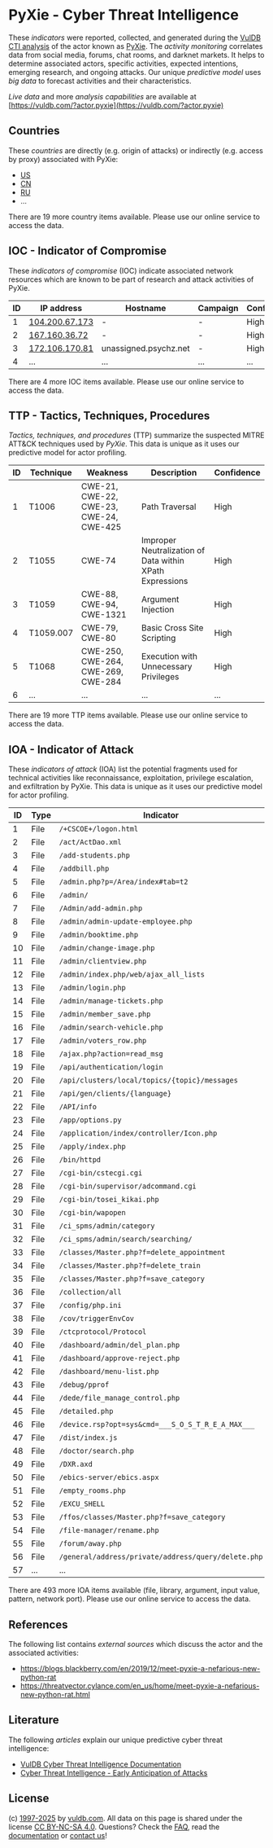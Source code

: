 # PyXie - Cyber Threat Intelligence

These _indicators_ were reported, collected, and generated during the [VulDB CTI analysis](https://vuldb.com/?kb.cti) of the actor known as [PyXie](https://vuldb.com/?actor.pyxie). The _activity monitoring_ correlates data from social media, forums, chat rooms, and darknet markets. It helps to determine associated actors, specific activities, expected intentions, emerging research, and ongoing attacks. Our unique _predictive model_ uses _big data_ to forecast activities and their characteristics.

_Live data_ and more _analysis capabilities_ are available at [https://vuldb.com/?actor.pyxie](https://vuldb.com/?actor.pyxie)

## Countries

These _countries_ are directly (e.g. origin of attacks) or indirectly (e.g. access by proxy) associated with PyXie:

* [US](https://vuldb.com/?country.us)
* [CN](https://vuldb.com/?country.cn)
* [RU](https://vuldb.com/?country.ru)
* ...

There are 19 more country items available. Please use our online service to access the data.

## IOC - Indicator of Compromise

These _indicators of compromise_ (IOC) indicate associated network resources which are known to be part of research and attack activities of PyXie.

ID | IP address | Hostname | Campaign | Confidence
-- | ---------- | -------- | -------- | ----------
1 | [104.200.67.173](https://vuldb.com/?ip.104.200.67.173) | - | - | High
2 | [167.160.36.72](https://vuldb.com/?ip.167.160.36.72) | - | - | High
3 | [172.106.170.81](https://vuldb.com/?ip.172.106.170.81) | unassigned.psychz.net | - | High
4 | ... | ... | ... | ...

There are 4 more IOC items available. Please use our online service to access the data.

## TTP - Tactics, Techniques, Procedures

_Tactics, techniques, and procedures_ (TTP) summarize the suspected MITRE ATT&CK techniques used by _PyXie_. This data is unique as it uses our predictive model for actor profiling.

ID | Technique | Weakness | Description | Confidence
-- | --------- | -------- | ----------- | ----------
1 | T1006 | CWE-21, CWE-22, CWE-23, CWE-24, CWE-425 | Path Traversal | High
2 | T1055 | CWE-74 | Improper Neutralization of Data within XPath Expressions | High
3 | T1059 | CWE-88, CWE-94, CWE-1321 | Argument Injection | High
4 | T1059.007 | CWE-79, CWE-80 | Basic Cross Site Scripting | High
5 | T1068 | CWE-250, CWE-264, CWE-269, CWE-284 | Execution with Unnecessary Privileges | High
6 | ... | ... | ... | ...

There are 19 more TTP items available. Please use our online service to access the data.

## IOA - Indicator of Attack

These _indicators of attack_ (IOA) list the potential fragments used for technical activities like reconnaissance, exploitation, privilege escalation, and exfiltration by PyXie. This data is unique as it uses our predictive model for actor profiling.

ID | Type | Indicator | Confidence
-- | ---- | --------- | ----------
1 | File | `/+CSCOE+/logon.html` | High
2 | File | `/act/ActDao.xml` | High
3 | File | `/add-students.php` | High
4 | File | `/addbill.php` | Medium
5 | File | `/admin.php?p=/Area/index#tab=t2` | High
6 | File | `/admin/` | Low
7 | File | `/Admin/add-admin.php` | High
8 | File | `/admin/admin-update-employee.php` | High
9 | File | `/admin/booktime.php` | High
10 | File | `/admin/change-image.php` | High
11 | File | `/admin/clientview.php` | High
12 | File | `/admin/index.php/web/ajax_all_lists` | High
13 | File | `/admin/login.php` | High
14 | File | `/admin/manage-tickets.php` | High
15 | File | `/admin/member_save.php` | High
16 | File | `/admin/search-vehicle.php` | High
17 | File | `/admin/voters_row.php` | High
18 | File | `/ajax.php?action=read_msg` | High
19 | File | `/api/authentication/login` | High
20 | File | `/api/clusters/local/topics/{topic}/messages` | High
21 | File | `/api/gen/clients/{language}` | High
22 | File | `/API/info` | Medium
23 | File | `/app/options.py` | High
24 | File | `/application/index/controller/Icon.php` | High
25 | File | `/apply/index.php` | High
26 | File | `/bin/httpd` | Medium
27 | File | `/cgi-bin/cstecgi.cgi` | High
28 | File | `/cgi-bin/supervisor/adcommand.cgi` | High
29 | File | `/cgi-bin/tosei_kikai.php` | High
30 | File | `/cgi-bin/wapopen` | High
31 | File | `/ci_spms/admin/category` | High
32 | File | `/ci_spms/admin/search/searching/` | High
33 | File | `/classes/Master.php?f=delete_appointment` | High
34 | File | `/classes/Master.php?f=delete_train` | High
35 | File | `/classes/Master.php?f=save_category` | High
36 | File | `/collection/all` | High
37 | File | `/config/php.ini` | High
38 | File | `/cov/triggerEnvCov` | High
39 | File | `/ctcprotocol/Protocol` | High
40 | File | `/dashboard/admin/del_plan.php` | High
41 | File | `/dashboard/approve-reject.php` | High
42 | File | `/dashboard/menu-list.php` | High
43 | File | `/debug/pprof` | Medium
44 | File | `/dede/file_manage_control.php` | High
45 | File | `/detailed.php` | High
46 | File | `/device.rsp?opt=sys&cmd=___S_O_S_T_R_E_A_MAX___` | High
47 | File | `/dist/index.js` | High
48 | File | `/doctor/search.php` | High
49 | File | `/DXR.axd` | Medium
50 | File | `/ebics-server/ebics.aspx` | High
51 | File | `/empty_rooms.php` | High
52 | File | `/EXCU_SHELL` | Medium
53 | File | `/ffos/classes/Master.php?f=save_category` | High
54 | File | `/file-manager/rename.php` | High
55 | File | `/forum/away.php` | High
56 | File | `/general/address/private/address/query/delete.php` | High
57 | ... | ... | ...

There are 493 more IOA items available (file, library, argument, input value, pattern, network port). Please use our online service to access the data.

## References

The following list contains _external sources_ which discuss the actor and the associated activities:

* https://blogs.blackberry.com/en/2019/12/meet-pyxie-a-nefarious-new-python-rat
* https://threatvector.cylance.com/en_us/home/meet-pyxie-a-nefarious-new-python-rat.html

## Literature

The following _articles_ explain our unique predictive cyber threat intelligence:

* [VulDB Cyber Threat Intelligence Documentation](https://vuldb.com/?kb.cti)
* [Cyber Threat Intelligence - Early Anticipation of Attacks](https://www.scip.ch/en/?labs.20201022)

## License

(c) [1997-2025](https://vuldb.com/?kb.changelog) by [vuldb.com](https://vuldb.com/?kb.about). All data on this page is shared under the license [CC BY-NC-SA 4.0](https://creativecommons.org/licenses/by-nc-sa/4.0/). Questions? Check the [FAQ](https://vuldb.com/?kb.faq), read the [documentation](https://vuldb.com/?kb) or [contact us](https://vuldb.com/?contact)!
